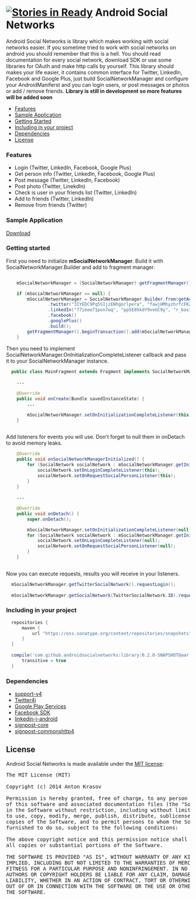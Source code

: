 [![Stories in Ready](https://badge.waffle.io/antonkrasov/androidsocialnetworks.png?label=ready&title=Ready)](https://waffle.io/antonkrasov/androidsocialnetworks)
Android Social Networks
=====================

Android Social Networks is library which makes working with social networks easier.
If you sometime tried to work with social networks on android you should remember that this is a hell.
You should read documentation for every social network, download SDK or use some libraries for OAuth and make
http calls by yourself. This library should makes your life easier, it contains common interface for 
Twitter, LinkedIn, Facebook and Google Plus, just build SocialNetworkManager and configure your AndroidManiferst and you can login users, or post messages or photos or add / remove friends. 
**Library is still in development so more features will be added soon**

  - [Features](#features)
  - [Sample Application](#sample-application)
  - [Getting Started](#getting-started)
  - [Including in your project](#including-in-your-project)
  - [Dependencies](#dependencies)
  - [License](#license)

### Features

  - Login (Twitter, LinkedIn, Facebook, Google Plus)
  - Get person info (Twitter, LinkedIn, Facebook, Google Plus)
  - Post message (Twitter, LinkedIn, Facebook)
  - Post photo (Twitter, LinekdIn)
  - Check is user in your friends list (Twitter, LinkedIn)
  - Add to friends (Twitter, LinkedIn)
  - Remove from friends (Twitter)

### Sample Application

  [Download](https://dl.dropboxusercontent.com/u/80518668/ASN%20Demo.apk)

### Getting started

  First you need to initialize **mSocialNetworkManager**. Build it with SocialNetworkManager.Builder and
  add to fragment manager.
  
```java

    mSocialNetworkManager = (SocialNetworkManager) getFragmentManager().findFragmentByTag(SOCIAL_NETWORK_TAG);

    if (mSocialNetworkManager == null) {
        mSocialNetworkManager = SocialNetworkManager.Builder.from(getActivity())
                .twitter("3IYEDC9Pq5SIjzENhgorlpera", "fawjHMhyzhrfcFKZVB6d5YfiWbWGmgX7vPfazi61xZY9pdD1aE")
                .linkedIn("77ieoe71pon7wq", "pp5E8hkdY9voGC9y", "r_basicprofile+rw_nus+r_network+w_messages")
                .facebook()
                .googlePlus()
                .build();
        getFragmentManager().beginTransaction().add(mSocialNetworkManager, SOCIAL_NETWORK_TAG).commit();
    }

```

  Then you need to implement SocialNetworkManager.OnInitializationCompleteListener callback 
  and pass it to your SocialNetworkManager instance.
  
```java
  public class MainFragment extends Fragment implements SocialNetworkManager.OnInitializationCompleteListener
  
    ...
  
    @Override
    public void onCreate(Bundle savedInstanceState) {
        ...

        mSocialNetworkManager.setOnInitializationCompleteListener(this);
    }
  
```

  Add listeners for events you will use.
  Don't forget to null them in onDetach to avoid memory leaks.

```java
    @Override
    public void onSocialNetworkManagerInitialized() {
        for (SocialNetwork socialNetwork : mSocialNetworkManager.getInitializedSocialNetworks()) {
            socialNetwork.setOnLoginCompleteListener(this);
            socialNetwork.setOnRequestSocialPersonListener(this);
        }
    }
    
    ...
    
    @Override
    public void onDetach() {
        super.onDetach();

        mSocialNetworkManager.setOnInitializationCompleteListener(null);
        for (SocialNetwork socialNetwork : mSocialNetworkManager.getInitializedSocialNetworks()) {
            socialNetwork.setOnLoginCompleteListener(null);
            socialNetwork.setOnRequestSocialPersonListener(null);
        }
    }
    
```  

  Now you can execute requests, results you will receive in your listeners.
 
```java
  mSocialNetworkManager.getTwitterSocialNetwork().requestLogin();
  
  mSocialNetworkManager.getSocialNetwork(TwitterSocialNetwork.ID).requestPerson();
```  

### Including in your project

```groovy
  repositories {
      maven {
          url "https://oss.sonatype.org/content/repositories/snapshots"
      }
  }
  
  compile('com.github.androidsocialnetworks:library:0.2.0-SNAPSHOT@aar') {
      transitive = true
  }
```

### Dependencies

- [support-v4](http://developer.android.com/tools/support-library/index.html)
- [Twitter4j](http://twitter4j.org/en)
- [Google Play Services](http://developer.android.com/google/play-services/index.html)
- [Facebook SDK](https://developers.facebook.com/docs/android/)
- [linkedin-j-android](https://code.google.com/p/linkedin-j/)
- [signpost-core](https://code.google.com/p/oauth-signpost/)
- [signpost-commonshttp4](https://code.google.com/p/oauth-signpost/)

## License

Android Social Networks is made available under the [MIT license](http://opensource.org/licenses/MIT):

<pre>
The MIT License (MIT)

Copyright (c) 2014 Anton Krasov

Permission is hereby granted, free of charge, to any person obtaining a copy
of this software and associated documentation files (the "Software"), to deal
in the Software without restriction, including without limitation the rights
to use, copy, modify, merge, publish, distribute, sublicense, and/or sell
copies of the Software, and to permit persons to whom the Software is
furnished to do so, subject to the following conditions:

The above copyright notice and this permission notice shall be included in
all copies or substantial portions of the Software.

THE SOFTWARE IS PROVIDED "AS IS", WITHOUT WARRANTY OF ANY KIND, EXPRESS OR
IMPLIED, INCLUDING BUT NOT LIMITED TO THE WARRANTIES OF MERCHANTABILITY,
FITNESS FOR A PARTICULAR PURPOSE AND NONINFRINGEMENT. IN NO EVENT SHALL THE
AUTHORS OR COPYRIGHT HOLDERS BE LIABLE FOR ANY CLAIM, DAMAGES OR OTHER
LIABILITY, WHETHER IN AN ACTION OF CONTRACT, TORT OR OTHERWISE, ARISING FROM,
OUT OF OR IN CONNECTION WITH THE SOFTWARE OR THE USE OR OTHER DEALINGS IN
THE SOFTWARE.
</pre>

